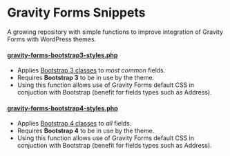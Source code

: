 Gravity Forms Snippets
==========================

A growing repository with simple functions to improve integration of Gravity Forms with WordPress themes.

#### [gravity-forms-bootstrap3-styles.php](https://github.com/5t3ph/gravity-forms-snippets/blob/master/gravity-forms-bootstrap3-styles.php)
- Applies [Bootstrap 3 classes](http://getbootstrap.com/docs/3.3/css/#forms) to _most common_ fields.
- Requires **Bootstrap 3** to be in use by the theme.
- Using this function allows use of Gravity Forms default CSS in conjuction with Bootstrap (benefit for fields types such as Address).

#### [gravity-forms-bootstrap4-styles.php](https://github.com/5t3ph/gravity-forms-snippets/blob/master/gravity-forms-bootstrap4-styles.php)
- Applies [Bootstrap 4 classes](https://getbootstrap.com/docs/4.0/components/forms/#form-controls) to _all_ fields.
- Requires **Bootstrap 4** to be in use by the theme.
- Using this function allows use of Gravity Forms default CSS in conjuction with Bootstrap (benefit for fields types such as Address).